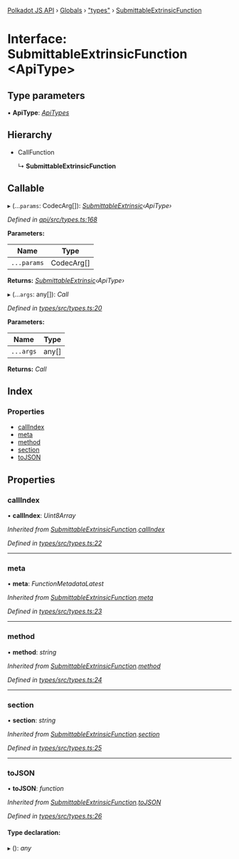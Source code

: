 [Polkadot JS API](../README.md) › [Globals](../globals.md) › ["types"](../modules/_types_.md) › [SubmittableExtrinsicFunction](_types_.submittableextrinsicfunction.md)

# Interface: SubmittableExtrinsicFunction <**ApiType**>

## Type parameters

▪ **ApiType**: *[ApiTypes](../modules/_types_.md#apitypes)*

## Hierarchy

* CallFunction

  ↳ **SubmittableExtrinsicFunction**

## Callable

▸ (...`params`: CodecArg[]): *[SubmittableExtrinsic](_submittable_types_.submittableextrinsic.md)‹ApiType›*

*Defined in [api/src/types.ts:168](https://github.com/polkadot-js/api/blob/3db15e73a5/packages/api/src/types.ts#L168)*

**Parameters:**

Name | Type |
------ | ------ |
`...params` | CodecArg[] |

**Returns:** *[SubmittableExtrinsic](_submittable_types_.submittableextrinsic.md)‹ApiType›*

▸ (...`args`: any[]): *Call*

*Defined in [types/src/types.ts:20](https://github.com/polkadot-js/api/blob/3db15e73a5/packages/types/src/types.ts#L20)*

**Parameters:**

Name | Type |
------ | ------ |
`...args` | any[] |

**Returns:** *Call*

## Index

### Properties

* [callIndex](_types_.submittableextrinsicfunction.md#callindex)
* [meta](_types_.submittableextrinsicfunction.md#meta)
* [method](_types_.submittableextrinsicfunction.md#method)
* [section](_types_.submittableextrinsicfunction.md#section)
* [toJSON](_types_.submittableextrinsicfunction.md#tojson)

## Properties

###  callIndex

• **callIndex**: *Uint8Array*

*Inherited from [SubmittableExtrinsicFunction](_types_.submittableextrinsicfunction.md).[callIndex](_types_.submittableextrinsicfunction.md#callindex)*

*Defined in [types/src/types.ts:22](https://github.com/polkadot-js/api/blob/3db15e73a5/packages/types/src/types.ts#L22)*

___

###  meta

• **meta**: *FunctionMetadataLatest*

*Inherited from [SubmittableExtrinsicFunction](_types_.submittableextrinsicfunction.md).[meta](_types_.submittableextrinsicfunction.md#meta)*

*Defined in [types/src/types.ts:23](https://github.com/polkadot-js/api/blob/3db15e73a5/packages/types/src/types.ts#L23)*

___

###  method

• **method**: *string*

*Inherited from [SubmittableExtrinsicFunction](_types_.submittableextrinsicfunction.md).[method](_types_.submittableextrinsicfunction.md#method)*

*Defined in [types/src/types.ts:24](https://github.com/polkadot-js/api/blob/3db15e73a5/packages/types/src/types.ts#L24)*

___

###  section

• **section**: *string*

*Inherited from [SubmittableExtrinsicFunction](_types_.submittableextrinsicfunction.md).[section](_types_.submittableextrinsicfunction.md#section)*

*Defined in [types/src/types.ts:25](https://github.com/polkadot-js/api/blob/3db15e73a5/packages/types/src/types.ts#L25)*

___

###  toJSON

• **toJSON**: *function*

*Inherited from [SubmittableExtrinsicFunction](_types_.submittableextrinsicfunction.md).[toJSON](_types_.submittableextrinsicfunction.md#tojson)*

*Defined in [types/src/types.ts:26](https://github.com/polkadot-js/api/blob/3db15e73a5/packages/types/src/types.ts#L26)*

#### Type declaration:

▸ (): *any*

